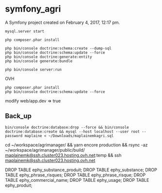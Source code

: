 symfony_agri
============

A Symfony project created on February 4, 2017, 12:17 pm.

````
mysql.server start

php composer.phar install

php bin/console doctrine:schema:create --dump-sql
php bin/console doctrine:schema:update --force
php bin/console doctrine:generate:entity
php bin/console generate:bundle

php bin/console server:run
````


OVH

````
php composer.phar install
php bin/console doctrine:schema:update --force
````

modify web/app.dev => true

Back_up
-------

````
bin/console doctrine:database:drop --force && bin/console doctrine:database:create && mysql --host localhost --user root --password maplaine < ~/Downloads/maplainemkagri.sql
````


cd ~/workspace/agrimanager/ && yarn encore production && rsync -az ~/workspace/agrimanager/public/build/ maplainemk@ssh.cluster023.hosting.ovh.net:temp && ssh maplainemk@ssh.cluster023.hosting.ovh.net

DROP TABLE ephy_substance_produit;
DROP TABLE ephy_substance;
DROP TABLE ephy_phrase_risques;
DROP TABLE ephy_phrase_risque;
DROP TABLE ephy_commercial_name;
DROP TABLE ephy_usage;
DROP TABLE ephy_produit;
